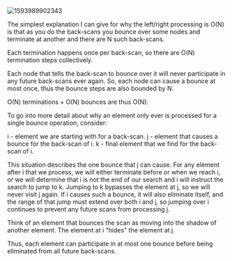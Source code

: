 
![1593989902343](https://user-images.githubusercontent.com/66917271/86544008-91c19480-bef1-11ea-9578-fcdc19c9524b.jpg)

The simplest explanation I can give for why the left/right processing is O(N) is that as you do the back-scans you bounce over some nodes and terminate at another and there are N such back-scans.

Each termination happens once per back-scan, so there are O(N) termination steps collectively.

Each node that tells the back-scan to bounce over it will never participate in any future back-scans ever again. So, each node can cause a bounce at most once, thus the bounce steps are also bounded by N.

O(N) terminations + O(N) bounces are thus O(N).

To go into more detail about why an element only ever is processed for a single bounce operation, consider:

i - element we are starting with for a back-scan.
j - element that causes a bounce for the back-scan of i.
k - final element that we find for the back-scan of i.

This situation describes the one bounce that j can cause. For any element after i that we process, we will either terminate before or when we reach i, or we will determine that i is not the end of our search and i will instruct the search to jump to k. Jumping to k bypasses the element at j, so we will never visit j again. If i causes such a bounce, it will also eliminate itself, and the range of that jump must extend over both i and j, so jumping over i continues to prevent any future scans from processing j.

Think of an element that bounces the scan as moving into the shadow of another element. The element at i "hides" the element at j.

Thus, each element can participate in at most one bounce before being eliminated from all future back-scans.
